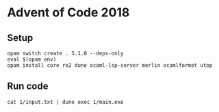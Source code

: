# Advent of Code 2018

## Setup

```command
opam switch create . 5.1.0 --deps-only
eval $(opam env)
opam install core re2 dune ocaml-lsp-server merlin ocamlformat utop
```

## Run code

```
cat 1/input.txt | dune exec 1/main.exe
```

